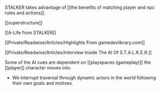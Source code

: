 STALKER takes advantage of [[the benefits of matching player and npc rules and actions]].

[[superstructure]]

[[A-Life from STALKER]]

[[Private/Readwise/Articles/Highlights From gamedevlibrary.com]]

[[Private/Readwise/Articles/Interview Inside The AI Of S.T.A.L.K.E.R.]]

Some of the AI cues are dependent on [[playspaces (gameplay)]] the [[player]] character moves into.

- We interrupt traversal through dynamic actors in the world following their own goals and motives.